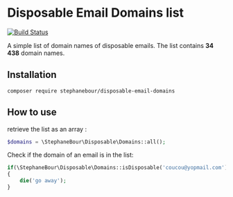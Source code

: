 # Disposable Email Domains list
[![Build Status](https://travis-ci.org/StephaneBour/disposable-email-domains.svg?branch=master)](https://travis-ci.org/StephaneBour/disposable-email-domains)

A simple list of domain names of disposable emails. The list contains **34 438** domain names.

## Installation

```
composer require stephanebour/disposable-email-domains
```

## How to use

retrieve the list as an array :

```php
$domains = \StephaneBour\Disposable\Domains::all();
```

Check if the domain of an email is in the list:

```php
if(\StephaneBour\Disposable\Domains::isDisposable('coucou@yopmail.com'))
{
    die('go away');
}
```
